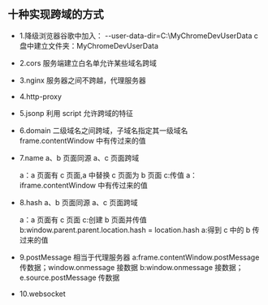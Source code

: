 ## 十种实现跨域的方式

* 1.降级浏览器谷歌中加入：
  --user-data-dir=C:\MyChromeDevUserData
  c 盘中建立文件夹：MyChromeDevUserData

* 2.cors
  服务端建立白名单允许某些域名跨域

* 3.nginx
  服务器之间不跨越，代理服务器

* 4.http-proxy

* 5.jsonp
  利用 script 允许跨域的特征

* 6.domain
  二级域名之间跨域，子域名指定其一级域名
  frame.contentWindow 中有传过来的值

* 7.name
  a、b 页面同源
  a、c 页面跨域

  a：a 页面有 c 页面,a 中替换 c 页面为 b 页面
  c:传值
  a：iframe.contentWindow 中有传过来的值

* 8.hash
  a、b 页面同源
  a、c 页面跨域

  a：a 页面有 c 页面
  c:创建 b 页面并传值
  b:window.parent.parent.location.hash = location.hash
  a:得到 c 中的 b 传过来的值

* 9.postMessage
  相当于代理服务器
  a:frame.contentWindow.postMessage 传数据；window.onmessage 接数据
  b:window.onmessage 接数据；e.source.postMessage 传数据

- 10.websocket
